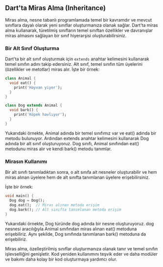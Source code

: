 ## Dart'ta Miras Alma (Inheritance)

Miras alma, nesne tabanlı programlamada temel bir kavramdır ve mevcut sınıflara dayalı olarak yeni sınıflar oluşturmanıza olanak sağlar. Dart'ta miras alma kullanarak, türetilmiş sınıfların temel sınıftan özellikler ve davranışlar miras almasını sağlayan bir sınıf hiyerarşisi oluşturabilirsiniz.

### Bir Alt Sınıf Oluşturma

Dart'ta bir alt sınıf oluşturmak için `extends` anahtar kelimesini kullanarak temel sınıfın adını takip edersiniz. Alt sınıf, temel sınıfın tüm üyelerini (özellikler ve metotlar) miras alır. İşte bir örnek:

```dart
class Animal {
  void eat() {
    print('Hayvan yiyor');
  }
}

class Dog extends Animal {
  void bark() {
    print('Köpek havlıyor');
  }
}
```
Yukarıdaki örnekte, Animal adında bir temel sınıfımız var ve eat() adında bir metodu bulunuyor. Ardından extends anahtar kelimesini kullanarak Dog adında bir alt sınıf oluşturuyoruz. Dog sınıfı, Animal sınıfından eat() metodunu miras alır ve kendi bark() metodu tanımlar.

### Mirasın Kullanımı
Bir alt sınıfı tanımladıktan sonra, o alt sınıfa ait nesneler oluşturabilir ve hem miras alınan üyelere hem de alt sınıfta tanımlanan üyelere erişebilirsiniz.

İşte bir örnek:

```dart
void main() {
  Dog dog = Dog();
  dog.eat();  // Miras alınan metoda erişim
  dog.bark(); // Alt sınıfta tanımlanan metoda erişim
}
```
Yukarıdaki örnekte, Dog türünde dog adında bir nesne oluşturuyoruz. dog nesnesi aracılığıyla Animal sınıfından miras alınan eat() metoduna erişebiliriz. Aynı şekilde, Dog sınıfında tanımlanan bark() metoduna da erişebiliriz.

Miras alma, özelleştirilmiş sınıflar oluşturmanıza olanak tanır ve temel sınıfın işlevselliğini genişletir. Kod yeniden kullanımını teşvik eder ve daha modüler ve bakımı daha kolay bir kod oluşturmaya yardımcı olur.
